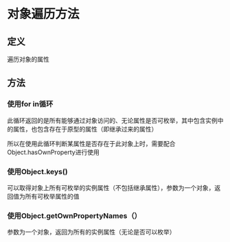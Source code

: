 # 对象遍历方法

## 定义

遍历对象的属性

## 方法

### 使用for in循环

此循环返回的是所有能够通过对象访问的、无论属性是否可枚举，其中包含实例中的属性，也包含存在于原型的属性（即继承过来的属性）

所以在使用此循环判断某属性是否存在于此对象上时，需要配合Object.hasOwnProperty进行使用

### 使用Object.keys()

可以取得对象上所有可枚举的实例属性（不包括继承属性），参数为一个对象，返回值为所有可枚举属性的值

### 使用Object.getOwnPropertyNames（）

参数为一个对象，返回为所有的实例属性（无论是否可以枚举）
